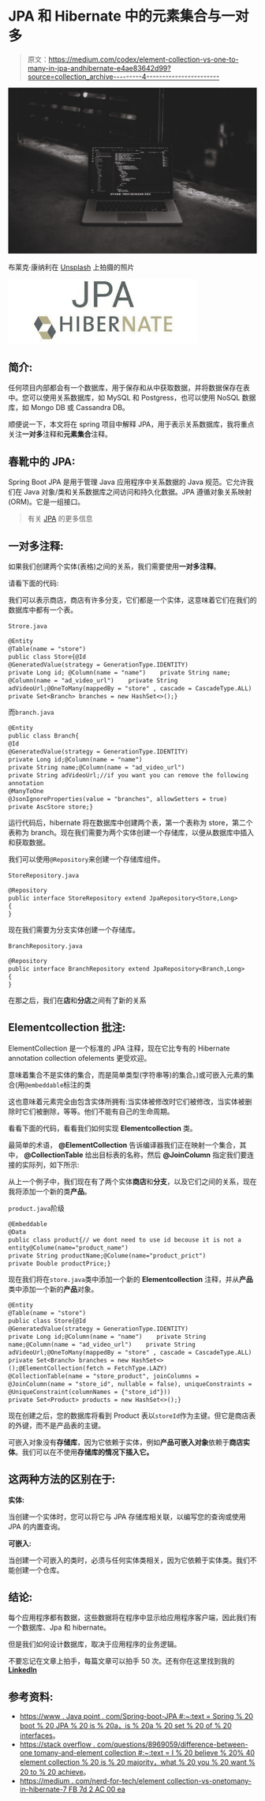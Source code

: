 # JPA 和 Hibernate 中的元素集合与一对多

> 原文：<https://medium.com/codex/element-collection-vs-one-to-many-in-jpa-andhibernate-e4ae83642d99?source=collection_archive---------4----------------------->

![](img/aa0dd8e0bfafdb8dd1e9d7e10281d8f4.png)

布莱克·康纳利在 [Unsplash](https://unsplash.com?utm_source=medium&utm_medium=referral) 上拍摄的照片

![](img/5edc2aaa3ec4df622dcf5e56326ca1c4.png)

## 简介:

任何项目内部都会有一个数据库，用于保存和从中获取数据，并将数据保存在表中。您可以使用关系数据库，如 MySQL 和 Postgress，也可以使用 NoSQL 数据库，如 Mongo DB 或 Cassandra DB。

顺便说一下，本文将在 spring 项目中解释 JPA，用于表示关系数据库，我将重点关注**一对多**注释和**元素集合**注释。

## 春靴中的 JPA:

Spring Boot JPA 是用于管理 Java 应用程序中关系数据的 Java 规范。它允许我们在 Java 对象/类和关系数据库之间访问和持久化数据。JPA 遵循对象关系映射(ORM)。它是一组接口。

> 有关 [JPA](https://www.javatpoint.com/spring-boot-jpa#:~:text=Spring%20Boot%20JPA%20is%20a,is%20a%20set%20of%20interfaces.) 的更多信息

## 一对多注释:

如果我们创建两个实体(表格)之间的关系，我们需要使用**一对多注释**。

请看下面的代码:

我们可以表示商店，商店有许多分支，它们都是一个实体，这意味着它们在我们的数据库中都有一个表。

`Strore.java`

```
@Entity
@Table(name = "store")
public class Store{@Id    
@GeneratedValue(strategy = GenerationType.IDENTITY)    
private Long id; @Column(name = "name")    private String name; @Column(name = "ad_video_url")    private String adVideoUrl;@OneToMany(mappedBy = "store" , cascade = CascadeType.ALL)       
private Set<Branch> branches = new HashSet<>();}
```

而`branch.java`

```
@Entity
public class Branch{
@Id    
@GeneratedValue(strategy = GenerationType.IDENTITY)    
private Long id;@Column(name = "name")    
private String name;@Column(name = "ad_video_url")    
private String adVideoUrl;//if you want you can remove the following annotation
@ManyToOne    
@JsonIgnoreProperties(value = "branches", allowSetters = true)    private AscStore store;} 
```

运行代码后，hibernate 将在数据库中创建两个表，第一个表称为 store，第二个表称为 branch。现在我们需要为两个实体创建一个存储库，以便从数据库中插入和获取数据。

我们可以使用`@Repository`来创建一个存储库组件。

`StoreRepository.java`

```
@Repository
public interface StoreRepository extend JpaRepository<Store,Long>
{
}
```

现在我们需要为分支实体创建一个存储库。

`BranchRepository.java`

```
@Repository
public interface BranchRepository extend JpaRepository<Branch,Long>
{
}
```

在那之后，我们在**店**和**分店**之间有了新的关系

## Elementcollection 批注:

ElementCollection 是一个标准的 JPA 注释，现在它比专有的 Hibernate annotation collection ofelements 更受欢迎。

意味着集合不是实体的集合，而是简单类型(字符串等)的集合。)或可嵌入元素的集合(用`@embeddable`标注的类

这也意味着元素完全由包含实体所拥有:当实体被修改时它们被修改，当实体被删除时它们被删除，等等。他们不能有自己的生命周期。

看看下面的代码，看看我们如何实现 **Elementcollection** 类。

最简单的术语， **@ElementCollection** 告诉编译器我们正在映射一个集合，其中， **@CollectionTable** 给出目标表的名称，然后 **@JoinColumn** 指定我们要连接的实际列，如下所示:

从上一个例子中，我们现在有了两个实体**商店**和**分支**，以及它们之间的关系，现在我将添加一个新的类**产品**。

`product.java`阶级

```
@Embeddable
@Data
public class product{// we dont need to use id becouse it is not a entity@Colume(name="product_name")
private String productName;@Colume(name="product_prict")
private Double productPrice;}
```

现在我们将在`store.java`类中添加一个新的 **Elementcollection** 注释，并从**产品**类中添加一个新的**产品**对象。

```
@Entity
@Table(name = "store")
public class Store{@Id    
@GeneratedValue(strategy = GenerationType.IDENTITY)    
private Long id;@Column(name = "name")    private String name;@Column(name = "ad_video_url")    private String adVideoUrl;@OneToMany(mappedBy = "store" , cascade = CascadeType.ALL)       
private Set<Branch> branches = new HashSet<>();@ElementCollection(fetch = FetchType.LAZY)
@CollectionTable(name = "store_product", joinColumns = @JoinColumn(name = "store_id", nullable = false), uniqueConstraints = @UniqueConstraint(columnNames = {"store_id"}))
private Set<Product> products = new HashSet<>();}
```

现在创建之后，您的数据库将看到 Product 表以`storeId`作为主键。但它是商店表的外键，而不是产品表的主键。

可嵌入对象没有**存储库**，因为它依赖于实体，例如**产品可嵌入对象**依赖于**商店实体**。我们可以在不使用**存储库的情况下插入它。**

## 这两种方法的区别在于:

**实体:**

当创建一个实体时，您可以将它与 JPA 存储库相关联，以编写您的查询或使用 JPA 的内置查询。

**可嵌入:**

当创建一个可嵌入的类时，必须与任何实体类相关，因为它依赖于实体类。我们不能创建一个仓库。

## 结论:

每个应用程序都有数据，这些数据将在程序中显示给应用程序客户端，因此我们有一个数据库、Jpa 和 hibernate。

但是我们如何设计数据库，取决于应用程序的业务逻辑。

不要忘记在文章上拍手，每篇文章可以拍手 50 次。还有你在这里找到我的[**LinkedIn**](https://www.linkedin.com/in/abd-alrhman-alkraien-83a93a1b1/)

## 参考资料:

*   [https://www . Java point . com/Spring-boot-JPA #:~:text = Spring % 20 boot % 20 JPA % 20 is % 20a，is % 20a % 20 set % 20 of % 20 interfaces](https://www.javatpoint.com/spring-boot-jpa#:~:text=Spring%20Boot%20JPA%20is%20a,is%20a%20set%20of%20interfaces)。
*   [https://stack overflow . com/questions/8969059/difference-between-one tomany-and-element collection #:~:text = I % 20 believe % 20% 40 element collection % 20 is % 20 majority，what % 20 you % 20 want % 20 to % 20 achieve](https://stackoverflow.com/questions/8969059/difference-between-onetomany-and-elementcollection#:~:text=I%20believe%20%40ElementCollection%20is%20mainly,what%20you%20want%20to%20achieve)。
*   [https://medium . com/nerd-for-tech/element collection-vs-onetomany-in-hibernate-7 FB 7d 2 AC 00 ea](/nerd-for-tech/elementcollection-vs-onetomany-in-hibernate-7fb7d2ac00ea)